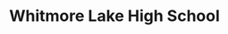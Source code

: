 ---
title: Whitmore Lake High School
image: "assets/img/portfolio/wlhs_10.jpg"

caption:
  title: 
  thumbnail: "assets/img/portfolio/wlhs_10.jpg"
---